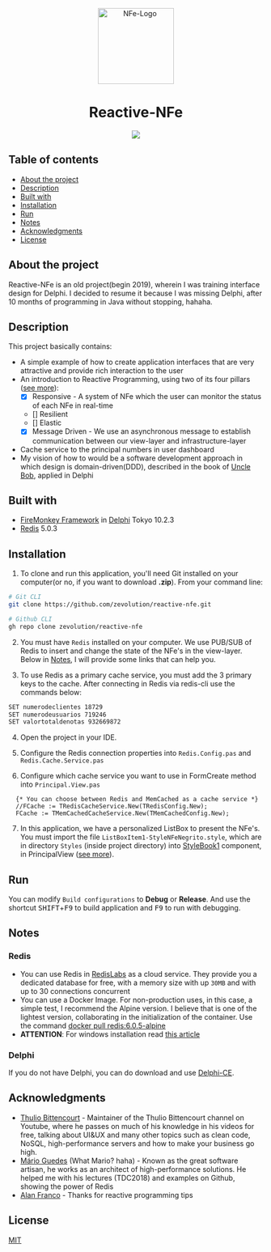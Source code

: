 <p align="center">
<img src="https://user-images.githubusercontent.com/36534847/85956631-6e30a400-b95d-11ea-9ab9-5ddd83bf57f4.png" alt="NFe-Logo" width="150" height="150">
<h1 align="center">Reactive-NFe</h1>
</p>
<p align="center">
<img src="https://user-images.githubusercontent.com/36534847/85957476-fd40ba80-b963-11ea-97fb-f3fe777b7713.gif">
</p>

## Table of contents
- [About the project](#about-the-project)
- [Description](#description)
- [Built with](#built-with)
- [Installation](#instalation)
- [Run](#run)
- [Notes](#notes)
- [Acknowledgments](#acknowledgments)
- [License](#license)

## About the project
Reactive-NFe is an old project(begin 2019), wherein I was training interface design for Delphi. I decided to resume it because I was missing Delphi, after 10 months of programming in Java without stopping, hahaha.

## Description
This project basically contains:
* A simple example of how to create application interfaces that are very attractive and provide rich interaction to the user
* An introduction to Reactive Programming, using two of its four pillars ([see more](https://www.reactivemanifesto.org/)):
  * [x] Responsive - A system of NFe which the user can monitor the status of each NFe in real-time
  * [] Resilient
  * [] Elastic
  * [x] Message Driven - We use an asynchronous message to establish communication between our view-layer and infrastructure-layer
* Cache service to the principal numbers in user dashboard
* My vision of how to would be a software development approach in which design is domain-driven(DDD), described in the book of [Uncle Bob](https://www.amazon.com.br/Domain-Driven-Design-Tackling-Complexity-Software/dp/0321125215), applied in Delphi

## Built with
* [FireMonkey Framework](https://en.wikipedia.org/wiki/FireMonkey) in [Delphi](https://www.embarcadero.com/products/delphi) Tokyo 10.2.3
* [Redis](https://redis.io/) 5.0.3

## Installation

1. To clone and run this application, you'll need Git installed on your computer(or no, if you want to download **.zip**). From your command line:
```bash
# Git CLI
git clone https://github.com/zevolution/reactive-nfe.git

# Github CLI
gh repo clone zevolution/reactive-nfe
```
2. You must have `Redis` installed on your computer. We use PUB/SUB of Redis to insert and change the state of the NFe's in the view-layer. Below in [Notes](#notes), I will provide some links that can help you.

3. To use Redis as a primary cache service, you must add the 3 primary keys to the cache. After connecting in Redis via redis-cli use the commands below:
```bash
SET numerodeclientes 18729
SET numerodeusuarios 719246
SET valortotaldenotas 932669872
```

4. Open the project in your IDE.

5. Configure the Redis connection properties into `Redis.Config.pas` and `Redis.Cache.Service.pas`

6. Configure which cache service you want to use in FormCreate method into `Principal.View.pas`
```delphi
  {* You can choose between Redis and MemCached as a cache service *}
  //FCache := TRedisCacheService.New(TRedisConfig.New);
  FCache := TMemCachedCacheService.New(TMemCachedConfig.New);
```

7. In this application, we have a personalized ListBox to present the NFe's. You must import the file `ListBoxItem1-StyleNFeNegrito.style`, which are in directory `Styles` (inside project directory) into [StyleBook1](http://docwiki.embarcadero.com/Libraries/Tokyo/en/FMX.Controls.TStyleBook) component, in PrincipalView ([see more](http://docwiki.embarcadero.com/RADStudio/Tokyo/en/Customizing_FireMonkey_Applications_with_Styles)).

## Run

You can modify `Build configurations` to **Debug** or **Release**. And use the shortcut <kbd>SHIFT</kbd>+<kbd>F9</kbd> to build application and <kbd>F9</kbd> to run with debugging.

## Notes
### Redis
* You can use Redis in [RedisLabs](https://redislabs.com/redis-enterprise-cloud/pricing/) as a cloud service. They provide you a dedicated database for free, with a memory size with up `30MB` and with up to 30 connections concurrent
* You can use a Docker Image. For non-production uses, in this case, a simple test, I recommend  the Alpine version. I believe that is one of the lightest version, collaborating in the initialization of the container. Use the command [docker pull redis:6.0.5-alpine](https://hub.docker.com/layers/redis/library/redis/6.0.5-alpine/images/sha256-5d49b9e41e41538c64db8a8de542dc885c00b43bc6ccd4e7db1a707f2d5bfd2f?context=explore)
* **ATTENTION**: For windows installation read [this article](https://redislabs.com/ebook/appendix-a/a-3-installing-on-windows/a-3-1-drawbacks-of-redis-on-windows/)

### Delphi
If you do not have Delphi, you can do download and use [Delphi-CE](https://www.embarcadero.com/products/delphi/starter/free-download). 

## Acknowledgments

* [Thulio Bittencourt](https://github.com/bittencourtthulio) - Maintainer of the Thulio Bittencourt channel on Youtube, where he passes on much of his knowledge in his videos for free, talking about UI&UX and many other topics such as clean code, NoSQL, high-performance servers and how to make your business go high.
* [Mário Guedes](https://github.com/jmarioguedes) (What Mario? haha) - Known as the great software artisan, he works as an architect of high-performance solutions. He helped me with his lectures (TDC2018) and examples on Github, showing the power of Redis
* [Alan Franco](https://github.com/alandep) - Thanks for reactive programming tips
## License
[MIT](https://choosealicense.com/licenses/mit/)